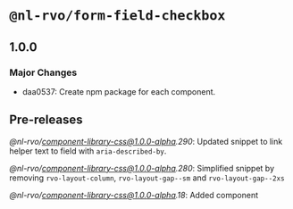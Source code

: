 # `@nl-rvo/form-field-checkbox`

## 1.0.0

### Major Changes

- daa0537: Create npm package for each component.

## Pre-releases

_@nl-rvo/component-library-css@1.0.0-alpha.290_:
Updated snippet to link helper text to field with `aria-described-by`.

_@nl-rvo/component-library-css@1.0.0-alpha.280_:
Simplified snippet by removing `rvo-layout-column`, `rvo-layout-gap--sm` and `rvo-layout-gap--2xs`

_@nl-rvo/component-library-css@1.0.0-alpha.18_:
Added component
